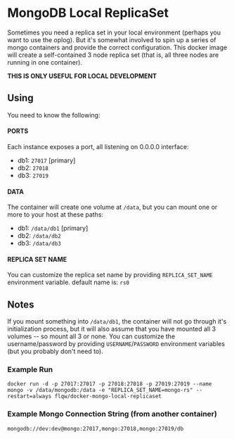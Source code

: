 # MongoDB Local ReplicaSet

Sometimes you need a replica set in your local environment (perhaps you want to use the oplog). But it's somewhat involved to spin up a series of mongo containers and provide the correct configuration. This docker image will create a self-contained 3 node replica set (that is, all three nodes are running in one container).

**THIS IS ONLY USEFUL FOR LOCAL DEVELOPMENT**

## Using

You need to know the following:

#### PORTS
Each instance exposes a port, all listening on 0.0.0.0 interface:

  - db1: `27017` [primary]
  - db2: `27018`
  - db3: `27019`

#### DATA
The container will create one volume at `/data`, but you can mount one or more to your host at these paths:

  - db1: `/data/db1` [primary]
  - db2: `/data/db2`
  - db3: `/data/db3`

#### REPLICA SET NAME
You can customize the replica set name by providing `REPLICA_SET_NAME` environment variable. default name is: `rs0`

## Notes

If you mount something into `/data/db1`, the container will not go through it's initialization process, but it will also assume that you have mounted all 3 volumes -- so mount all 3 or none. You can customize the username/password by providing `USERNAME`/`PASSWORD` environment variables (but you probably don't need to).

### Example Run

    docker run -d -p 27017:27017 -p 27018:27018 -p 27019:27019 --name mongo -v /data/mongodb:/data -e "REPLICA_SET_NAME=mongo-rs" --restart=always flqw/docker-mongo-local-replicaset

### Example Mongo Connection String (from another container)

    mongodb://dev:dev@mongo:27017,mongo:27018,mongo:27019/db
